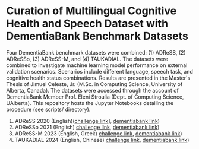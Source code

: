 # Curation of Multilingual Cognitive Health and Speech Dataset with DementiaBank Benchmark Datasets

Four DementiaBank benchmark datasets were combined: (1) ADReSS, (2) ADReSSo, (3) ADReSS-M, and (4) TAUKADIAL. The datasets were combined to investigate machine learning model performance on external validation scenarios. Scenarios include different language, speech task, and cognitive health status combinations. Results are presented in the Master's Thesis of Jimuel Celeste, Jr. (M.Sc. in Computing Science, University of Alberta, Canada). The datasets were accessed through the account of DementiaBank Member Prof. Eleni Stroulia (Dept. of Computing Science, UAlberta). This repository hosts the Jupyter Notebooks detailing the procedure (see scripts/ directory).

1. ADReSS 2020 (English)([challenge link](https://luzs.gitlab.io/adress/)], [dementiabank link](https://talkbank.org/dementia/ADReSS-2020/index.html))
2. ADReSSo 2021 (English) [challenge link](https://luzs.gitlab.io/adresso-2021/), [dementiabank link](https://talkbank.org/dementia/ADReSSo-2021/index.html))
3. ADReSS-M 2023 (English, Greek) [challenge link](https://luzs.gitlab.io/madress-2023/), [dementiabank link](https://talkbank.org/dementia/ADReSS-M/index.html))
4. TAUKADIAL 2024 (English, Chinese) [challenge link](https://taukadial-luzs-69e3bf4b9878b99a6f03aea43776344580b77b9fe54725f4.gitlab.io/), [dementiabank link](https://talkbank.org/dementia/TAUKADIAL/index.html))
